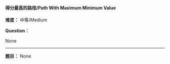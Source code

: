 #### 得分最高的路径/Path With Maximum Minimum Value
**难度：** 中等/Medium

**Question：** 

None

------

**题目：** 
None
